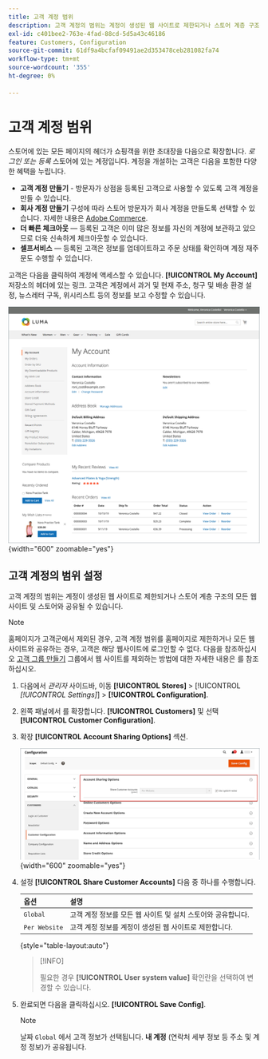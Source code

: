 ```yaml
---
title: 고객 계정 범위
description: 고객 계정의 범위는 계정이 생성된 웹 사이트로 제한되거나 스토어 계층 구조의 모든 웹 사이트 및 스토어와 공유될 수 있습니다.
exl-id: c401bee2-763e-4fad-88cd-5d5a43c46186
feature: Customers, Configuration
source-git-commit: 61df9a4bcfaf09491ae2d353478ceb281082fa74
workflow-type: tm+mt
source-wordcount: '355'
ht-degree: 0%

---
```


# 고객 계정 범위

스토어에 있는 모든 페이지의 헤더가 쇼핑객을 위한 초대장을 다음으로 확장합니다. _로그인 또는 등록_ 스토어에 있는 계정입니다. 계정을 개설하는 고객은 다음을 포함한 다양한 혜택을 누립니다.

* **고객 계정 만들기** - 방문자가 상점을 등록된 고객으로 사용할 수 있도록 고객 계정을 만들 수 있습니다.
* **회사 계정 만들기** 구성에 따라 스토어 방문자가 회사 계정을 만들도록 선택할 수 있습니다. 자세한 내용은 [Adobe Commerce](../b2b/introduction.md).
* **더 빠른 체크아웃** — 등록된 고객은 이미 많은 정보를 자신의 계정에 보관하고 있으므로 더욱 신속하게 체크아웃할 수 있습니다.
* **셀프서비스** — 등록된 고객은 정보를 업데이트하고 주문 상태를 확인하며 계정 재주문도 수행할 수 있습니다.

고객은 다음을 클릭하여 계정에 액세스할 수 있습니다. **[!UICONTROL My Account]** 저장소의 헤더에 있는 링크. 고객은 계정에서 과거 및 현재 주소, 청구 및 배송 환경 설정, 뉴스레터 구독, 위시리스트 등의 정보를 보고 수정할 수 있습니다.

![내 계정](assets/account-dashboard-my-account.png){width="600" zoomable="yes"}

## 고객 계정의 범위 설정

고객 계정의 범위는 계정이 생성된 웹 사이트로 제한되거나 스토어 계층 구조의 모든 웹 사이트 및 스토어와 공유될 수 있습니다.

>[!NOTE]
>
>홈페이지가 고객군에서 제외된 경우, 고객 계정 범위를 홈페이지로 제한하거나 모든 웹사이트와 공유하는 경우, 고객은 해당 웹사이트에 로그인할 수 없다. 다음을 참조하십시오 [고객 그룹 만들기](customer-groups.md#create-a-customer-group) 그룹에서 웹 사이트를 제외하는 방법에 대한 자세한 내용은 를 참조하십시오.

1. 다음에서 _관리자_ 사이드바, 이동 **[!UICONTROL Stores]** > [!UICONTROL _[!UICONTROL Settings]_] > **[!UICONTROL Configuration]**.

1. 왼쪽 패널에서 를 확장합니다. **[!UICONTROL Customers]** 및 선택 **[!UICONTROL Customer Configuration]**.

1. 확장 **[!UICONTROL Account Sharing Options]** 섹션.

   ![계정 공유 옵션](assets/customer-configuration-account-sharing-options.png){width="600" zoomable="yes"}

1. 설정 **[!UICONTROL Share Customer Accounts]** 다음 중 하나를 수행합니다.

   | 옵션 | 설명 |
   | --- | --- |
   | `Global` | 고객 계정 정보를 모든 웹 사이트 및 설치 스토어와 공유합니다. |
   | `Per Website` | 고객 계정 정보를 계정이 생성된 웹 사이트로 제한합니다. |

   {style="table-layout:auto"}

   >[!INFO]
   >
   > 필요한 경우 **[!UICONTROL User system value]** 확인란을 선택하여 변경할 수 있습니다.

1. 완료되면 다음을 클릭하십시오. **[!UICONTROL Save Config]**.

   >[!NOTE]
   >
   >날짜 `Global` 에서 고객 정보가 선택됩니다. **내 계정** (연락처 세부 정보 등 주소 및 계정 정보)가 공유됩니다.
